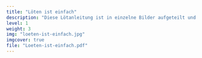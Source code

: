 ```yaml
---
title: "Löten ist einfach"
description: "Diese Lötanleitung ist in einzelne Bilder aufgeteilt und zeigt das Löten aus einem anderen Blickwinkel."
level: 1
weight: 3
img: "loeten-ist-einfach.jpg"
imgcover: true
file: "Loeten-ist-einfach.pdf"
---
```



